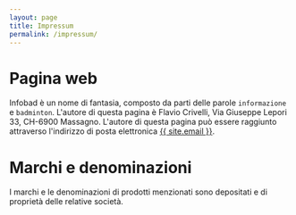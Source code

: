 ```yaml
---
layout: page
title: Impressum
permalink: /impressum/
---
```


# Pagina web #
Infobad è un nome di fantasia, composto da parti delle parole `informazione` e `badminton`. L'autore di questa pagina è Flavio Crivelli, Via Giuseppe Lepori 33, CH-6900 Massagno. L'autore di questa pagina può essere raggiunto attraverso l'indirizzo di posta elettronica <a href="mailto:{{ site.email }}">{{ site.email }}</a>.

# Marchi e denominazioni #
I marchi e le denominazioni di prodotti menzionati sono depositati e di proprietà delle relative società.
